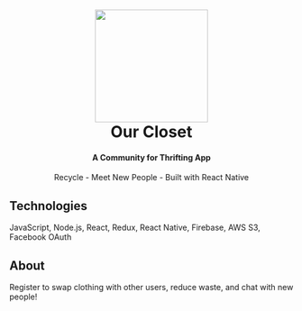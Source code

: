 
<h1 align="center">
  <img src = "https://cdn.pixabay.com/photo/2014/03/25/16/25/gerbera-297021_960_720.png" width=200/>
  <br>
  Our Closet
</h1>

<h4 align="center">A Community for Thrifting App</h4>
<p align="center">
  Recycle - Meet New People - Built with React Native
</p>

## Technologies
JavaScript, Node.js, React, Redux, React Native, Firebase, AWS S3, Facebook OAuth

## About
Register to swap clothing with other users, reduce waste, and chat with new people!


